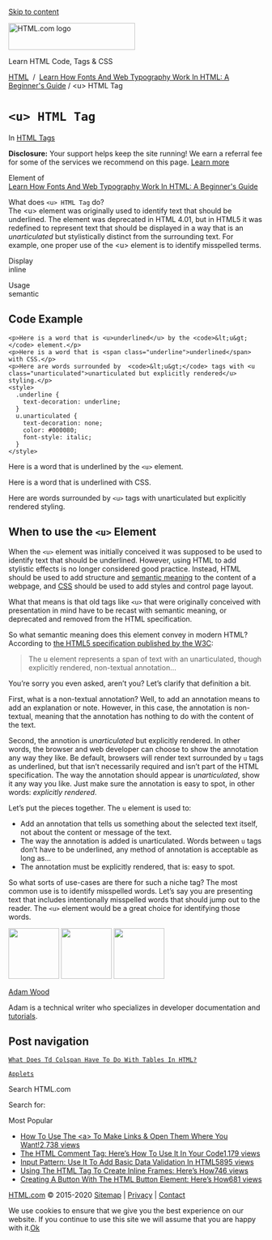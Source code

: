 <a href="#site-main" class="skip-link screen-reader-text">Skip to content</a>

<img src="https://html.com/wp-content/uploads/html-com-logo.png" alt="HTML.com logo" class="custom-logo sp-no-webp" srcset="https://html.com/wp-content/uploads/html-com-logo.png" width="250" height="53" />

[](https://html.com/)

Learn HTML Code, Tags & CSS

[HTML](https://html.com/)  /  [Learn How Fonts And Web Typography Work In HTML: A Beginner's Guide](https://html.com/fonts/) / &lt;u&gt; HTML Tag

`<u> HTML Tag`
==============

In <span class="post-meta-category">[HTML Tags](https://html.com/tags/)</span>

**Disclosure:** Your support helps keep the site running! We earn a referral fee for some of the services we recommend on this page. [Learn more](https://html.com/disclosure/)

Element of  
[Learn How Fonts And Web Typography Work In HTML: A Beginner's Guide](https://html.com/fonts/)

What does `<u> HTML Tag` do?  
The &lt;u&gt; element was originally used to identify text that should be underlined. The element was deprecated in HTML 4.01, but in HTML5 it was redefined to represent text that should be displayed in a way that is an *unarticulated* but stylistically distinct from the surrounding text. For example, one proper use of the &lt;u&gt; element is to identify misspelled terms.

Display  
inline

Usage  
semantic

Code Example
------------

    <p>Here is a word that is <u>underlined</u> by the <code>&lt;u&gt;</code> element.</p>
    <p>Here is a word that is <span class="underline">underlined</span> with CSS.</p>
    <p>Here are words surrounded by  <code>&lt;u&gt;</code> tags with <u class="unarticulated">unarticulated but explicitly rendered</u> styling.</p>
    <style>
      .underline {
        text-decoration: underline;
      }
      u.unarticulated {
        text-decoration: none;
        color: #000080;
        font-style: italic;
      }
    </style>

Here is a word that is <span class="underline">underlined</span> by the `<u>` element.

Here is a word that is <span class="underline">underlined</span> with CSS.

Here are words surrounded by `<u>` tags with <span class="underline">unarticulated but explicitly rendered</span> styling.

<span class="underline"></span>

When to use the `<u>` Element
-----------------------------

When the `<u>` element was initially conceived it was supposed to be used to identify text that should be underlined. However, using HTML to add stylistic effects is no longer considered good practice. Instead, HTML should be used to add structure and [semantic meaning](https://html.com/semantic-markup/) to the content of a webpage, and [CSS](https://html.com/css/) should be used to add styles and control page layout.

What that means is that old tags like `<u>` that were originally conceived with presentation in mind have to be recast with semantic meaning, or deprecated and removed from the HTML specification.

So what semantic meaning does this element convey in modern HTML? According to [the HTML5 specification published by the W3C](https://www.w3.org/TR/html5/single-page.html#the-u-element):

> The u element represents a span of text with an unarticulated, though explicitly rendered, non-textual annotation…

You’re sorry you even asked, aren’t you? Let’s clarify that definition a bit.

First, what is a non-textual annotation? Well, to add an annotation means to add an explanation or note. However, in this case, the annotation is non-textual, meaning that the annotation has nothing to do with the content of the text.

Second, the annotion is *unarticulated* but explicitly rendered. In other words, the browser and web developer can choose to show the annotation any way they like. Be default, browsers will render text surrounded by `u` tags as underlined, but that isn’t necessarily required and isn’t part of the HTML specification. The way the annotation should appear is *unarticulated*, show it any way you like. Just make sure the annotation is easy to spot, in other words: *explicitly rendered*.

Let’s put the pieces together. The `u` element is used to:

-   Add an annotation that tells us something about the selected text itself, not about the content or message of the text.
-   The way the annotation is added is unarticulated. Words between `u` tags don’t have to be underlined, any method of annotation is acceptable as long as…
-   The annotation must be explicitly rendered, that is: easy to spot.

So what sorts of use-cases are there for such a niche tag? The most common use is to identify misspelled words. Let’s say you are presenting text that includes intentionally misspelled words that should jump out to the reader. The `<u>` element would be a great choice for identifying those words.

<img src="http://html.com/wp-content/plugins/a3-lazy-load/assets/images/lazy_placeholder.gif" class="lazy lazy-hidden avatar avatar-100 photo" width="100" height="100" />

<img src="http://html.com/wp-content/plugins/a3-lazy-load/assets/images/lazy_placeholder.gif" class="lazy lazy-hidden avatar avatar-100 photo" width="100" height="100" />

<img src="https://secure.gravatar.com/avatar/3af4194cc38fbc6d4e68fbe7536347d5?s=100&amp;d=mm&amp;r=g" class="avatar avatar-100 photo" srcset="https://secure.gravatar.com/avatar/3af4194cc38fbc6d4e68fbe7536347d5?s=200&amp;d=mm&amp;r=g 2x" width="100" height="100" />

[Adam Wood](https://html.com/author/html/)

<span class="fn">Adam is a technical writer who specializes in developer documentation and [tutorials](https://html.com/).</span>

[<span class="saboxplugin-icon-grey saboxplugin-icon-linkedin"></span>](https://www.linkedin.com/in/adammichaelwood)

<span id="tho-end-content" style="display: block; visibility: hidden;"></span>

Post navigation
---------------

[<span class="nav-link-label"><span class="genericon genericon-previous"></span></span>`What Does Td Colspan Have To Do With Tables In HTML?`](https://html.com/attributes/td-colspan/)

[`Applets`<span class="nav-link-label"><span class="genericon genericon-next"></span></span>](https://html.com/applets/)

Search HTML.com

<span class="screen-reader-text">Search for:</span>

Most Popular

-   <a href="https://html.com/attributes/a-target/" class="popular_posts_bars_link">How To Use The &lt;a&gt; To Make Links &amp; Open Them Where You Want!</a><span class="popular_posts_bars_comment_count_hold"><a href="https://html.com/attributes/a-target/#comments" class="popular_posts_bars_comment_count">2,738 views</a><span class="popular_posts_bars_comment_count_triangle"></span></span>
-   <a href="https://html.com/tags/comment-tag/" class="popular_posts_bars_link">The HTML Comment Tag: Here’s How To Use It In Your Code</a><span class="popular_posts_bars_comment_count_hold"><a href="https://html.com/tags/comment-tag/#comments" class="popular_posts_bars_comment_count">1,179 views</a><span class="popular_posts_bars_comment_count_triangle"></span></span>
-   <a href="https://html.com/attributes/input-pattern/" class="popular_posts_bars_link">Input Pattern: Use It To Add Basic Data Validation In HTML5</a><span class="popular_posts_bars_comment_count_hold"><a href="https://html.com/attributes/input-pattern/#comments" class="popular_posts_bars_comment_count">895 views</a><span class="popular_posts_bars_comment_count_triangle"></span></span>
-   <a href="https://html.com/tags/iframe/" class="popular_posts_bars_link">Using The HTML Tag To Create Inline Frames: Here’s How</a><span class="popular_posts_bars_comment_count_hold"><a href="https://html.com/tags/iframe/#comments" class="popular_posts_bars_comment_count">746 views</a><span class="popular_posts_bars_comment_count_triangle"></span></span>
-   <a href="https://html.com/tags/button/" class="popular_posts_bars_link">Creating A Button With The HTML Button Element: Here’s How</a><span class="popular_posts_bars_comment_count_hold"><a href="https://html.com/tags/button/#comments" class="popular_posts_bars_comment_count">681 views</a><span class="popular_posts_bars_comment_count_triangle"></span></span>

[HTML.com](https://html.com/) © 2015-2020 [Sitemap](https://html.com/sitemap/) | [Privacy](https://html.com/privacy/) | [Contact](https://html.com/contact/)

<span id="cn-notice-text" class="cn-text-container">We use cookies to ensure that we give you the best experience on our website. If you continue to use this site we will assume that you are happy with it.</span><span id="cn-notice-buttons" class="cn-buttons-container"><a href="#" id="cn-accept-cookie" class="cn-set-cookie cn-button bootstrap button">Ok</a></span><a href="javascript:void(0);" id="cn-close-notice" class="cn-close-icon"></a>
